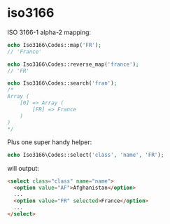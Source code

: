 iso3166
=======

ISO 3166-1 alpha-2 mapping:

```php
echo Iso3166\Codes::map('FR');
// 'France'
```

```php
echo Iso3166\Codes::reverse_map('france');
// 'FR'
```

```php
echo Iso3166\Codes::search('fran');
/* 
Array (
    [0] => Array (
        [FR] => France
    )	
)
*/
```

Plus one super handy helper:

```php
echo Iso3166\Codes::select('class', 'name', 'FR');
```

will output:

```html
<select class="class" name="name">
  <option value="AF">Afghanistan</option>
  ...
  <option value="FR" selected>France</option>
  ...
</select>
```
